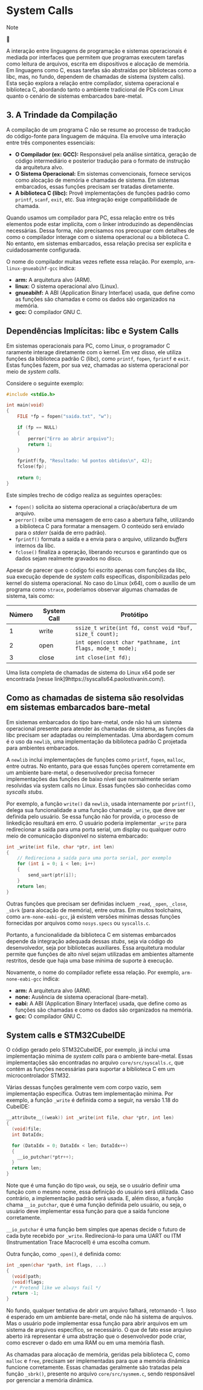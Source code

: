 <!--- cSpell:enable --->

# System Calls

> [!NOTE]
> :robot:

A interação entre linguagens de programação e sistemas operacionais é mediada por interfaces que permitem que programas executem tarefas como leitura de arquivos, escrita em dispositivos e alocação de memória. Em linguagens como C, essas tarefas são abstraídas por bibliotecas como a libc, mas, no fundo, dependem de chamadas de sistema (system calls). Esta seção explora a relação entre compilador, sistema operacional e biblioteca C, abordando tanto o ambiente tradicional de PCs com Linux quanto o cenário de sistemas embarcados bare-metal.

## 3. A Trindade da Compilação

A compilação de um programa C não se resume ao processo de tradução do código-fonte para linguagem de máquina. Ela envolve uma interação entre três componentes essenciais:

- **O Compilador (ex: GCC):** Responsável pela análise sintática, geração de código intermediário e posterior tradução para o formato de instrução da arquitetura alvo.
- **O Sistema Operacional:** Em sistemas convencionais, fornece serviços como alocação de memória e chamadas de sistema. Em sistemas embarcados, essas funções precisam ser tratadas diretamente.
- **A biblioteca C (libc):** Provê implementações de funções padrão como `printf`, `scanf`, `exit`, etc. Sua integração exige compatibilidade de chamada.

Quando usamos um compilador para PC, essa relação entre os três elementos pode estar implícita, com o linker introduzindo as dependências necessárias. Dessa forma, não precisamos nos preocupar com detalhes de como o compilador interage com o sistema operacional ou a biblioteca C. No entanto, em sistemas embarcados, essa relação precisa ser explícita e cuidadosamente configurada.

O nome do compilador muitas vezes reflete essa relação. Por exemplo, `arm-linux-gnueabihf-gcc` indica:

- **arm:** A arquitetura alvo (ARM).
- **linux:** O sistema operacional alvo (Linux).
- **gnueabihf:** A ABI (Application Binary Interface) usada, que define como as funções são chamadas e como os dados são organizados na memória.
- **gcc:** O compilador GNU C.


## Dependências Implícitas: libc e System Calls

Em sistemas operacionais para PC, como Linux, o programador C raramente interage diretamente com o kernel. Em vez disso, ele utiliza funções da biblioteca padrão C (libc), como `printf`, `fopen`, `fprintf` e `exit`. Estas funções fazem, por sua vez, chamadas ao sistema operacional por meio de *system calls*.

Considere o seguinte exemplo:

```C copy
#include <stdio.h>

int main(void)
{
    FILE *fp = fopen("saida.txt", "w");

    if (fp == NULL)
    {
        perror("Erro ao abrir arquivo");
        return 1;
    }

    fprintf(fp, "Resultado: %d pontos obtidos\n", 42);
    fclose(fp);
    
    return 0;
}
```

Este simples trecho de código realiza as seguintes operações:

- `fopen()` solicita ao sistema operacional a criação/abertura de um arquivo.
- `perror()` exibe uma mensagem de erro caso a abertura falhe, utilizando a biblioteca C para formatar a mensagem. O conteúdo será enviado para o *stderr* (saída de erro padrão).
- `fprintf()` formata a saída e a envia para o arquivo, utilizando *buffers* internos da libc.
- `fclose()` finaliza a operação, liberando recursos e garantindo que os dados sejam realmente gravados no disco.

Apesar de parecer que o código foi escrito apenas com funções da libc, sua execução depende de *system calls* específicas, disponibilizadas pelo kernel do sistema operacional. No caso do Linux (x64), com o auxílio de um programa como `strace`, poderíamos observar algumas chamadas de sistema, tais como:

| Número | System Call  | Protótipo                                                         |
|--------|-------|-------------------------------------------------------------------|
| 1      | write | `ssize_t write(int fd, const void *buf, size_t count);`           |
| 2      | open  | `int open(const char *pathname, int flags, mode_t mode);`         |
| 3      | close | `int close(int fd);`                                              |   
 
Uma lista completa de chamadas de sistema do Linux x64 pode ser encontrada [nesse link]9https://syscalls64.paolostivanin.com/).


## Como as chamadas de sistema são resolvidas em sistemas embarcados bare-metal

Em sistemas embarcados do tipo bare-metal, onde não há um sistema operacional presente para atender às chamadas de sistema, as funções da libc precisam ser adaptadas ou reimplementadas. Uma abordagem comum é o uso da `newlib`, uma implementação da biblioteca padrão C projetada para ambientes embarcados.

A `newlib` inclui implementações de funções como `printf`, `fopen`, `malloc`, entre outras. No entanto, para que essas funções operem corretamente em um ambiente bare-metal, o desenvolvedor precisa fornecer implementações das funções de baixo nível que normalmente seriam resolvidas via system calls no Linux. Essas funções são conhecidas como *syscalls stubs*.

Por exemplo, a função `write()` da `newlib`, usada internamente por `printf()`, delega sua funcionalidade a uma função chamada `_write`, que deve ser definida pelo usuário. Se essa função não for provida, o processo de linkedição resultará em erro. O usuário poderia implementar `_write` para redirecionar a saída para uma porta serial, um display ou qualquer outro meio de comunicação disponível no sistema embarcado:

```c copy
int _write(int file, char *ptr, int len) 
{
    // Redireciona a saída para uma porta serial, por exemplo
    for (int i = 0; i < len; i++) 
    {
        send_uart(ptr[i]);
    }
    return len;
}
```

Outras funções que precisam ser definidas incluem `_read`, `_open`, `_close`, `_sbrk` (para alocação de memória), entre outras. Em muitos toolchains, como `arm-none-eabi-gcc`, já existem versões mínimas dessas funções fornecidas por arquivos como `nosys.specs` ou `syscalls.c`.

Portanto, a funcionalidade da biblioteca C em sistemas embarcados depende da integração adequada dessas *stubs*, seja via código do desenvolvedor, seja por bibliotecas auxiliares. Essa arquitetura modular permite que funções de alto nível sejam utilizadas em ambientes altamente restritos, desde que haja uma base mínima de suporte à execução.

Novamente, o nome do compilador reflete essa relação. Por exemplo, `arm-none-eabi-gcc` indica:

- **arm:** A arquitetura alvo (ARM).
- **none:** Ausência de sistema operacional (bare-metal).
- **eabi:** A ABI (Application Binary Interface) usada, que define como as funções são chamadas e como os dados são organizados na memória.
- **gcc:** O compilador GNU C.

##  System calls e STM32CubeIDE

O código gerado pelo STM32CubeIDE, por exemplo, já inclui uma implementação mínima de *system calls* para o ambiente bare-metal. Essas implementações são encontradas no arquivo `core/src/syscalls.c`, que contém as funções necessárias para suportar a biblioteca C em um microcontrolador STM32.

Várias dessas funções geralmente vem com corpo vazio, sem implementação específica. Outras tem implementação mínima. Por exemplo, a função `_write` é definida como a seguir, na versão 1.18 do CubeIDE:

```c copy
__attribute__((weak)) int _write(int file, char *ptr, int len)
{
  (void)file;
  int DataIdx;

  for (DataIdx = 0; DataIdx < len; DataIdx++)
  {
    __io_putchar(*ptr++);
  }
  return len;
}
```

Note que é uma função do tipo `weak`, ou seja, se o usuário definir uma função com o mesmo nome, essa definição do usuário será utilizada. Caso contrário, a implementação padrão será usada. E, além disso, a função chama `__io_putchar`, que é uma função definida pelo usuário, ou seja, o usuário deve implementar essa função para que a saída funcione corretamente. 

`__io_putchar` é uma função bem simples que apenas decide o futuro de cada byte recebido por `_write`. Redirecioná-lo para uma UART ou ITM (Instrumentation Trace Macrocell) é uma escolha comum. 

Outra função, como `_open()`, é definida como:

```c copy
int _open(char *path, int flags, ...)
{
  (void)path;
  (void)flags;
  /* Pretend like we always fail */
  return -1;
}
```

No fundo, qualquer tentativa de abrir um arquivo falhará, retornando -1. Isso é esperado em um ambiente bare-metal, onde não há sistema de arquivos. Mas o usuário pode implementar essa função para abrir arquivos em um sistema de arquivos específico, se necessário. O que de fato esse arquivo aberto irá representar é uma abstração que o desenvolvedor pode criar, como escrever o dado em uma RAM ou em uma memória flash.

As chamadas para alocação de memória, geridas pela biblioteca C, como `malloc` e `free`, precisam ser implementadas para que a memória dinâmica funcione corretamente. Essas chamadas geralmente
são tratadas pela função `_sbrk()`, presente no arquivo `core/src/sysmem.c`, sendo  responsável por gerenciar a memória dinâmica. 
